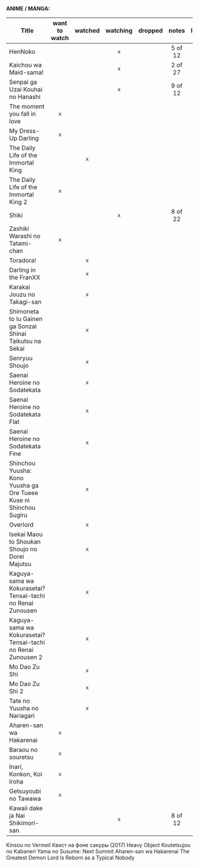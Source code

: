 __ANIME / MANGA:__

| Title                                                             | want to watch | watched | watching | dropped |  notes  | lovely? |
|-------------------------------------------------------------------|:-------------:|:-------:|:--------:|:-------:|:-------:|:-------:|
| HenNoko                                                           |               |         |    `x`   |         | 5 of 12 |         |
| Kaichou wa Maid-sama!                                             |               |         |    `x`   |         | 2 of 27 |         |
| Senpai ga Uzai Kouhai no Hanashi                                  |               |         |    `x`   |         | 9 of 12 |         |
| The moment you fall in love                                       |      `x`      |         |          |         |         |         |
| My Dress-Up Darling                                               |      `x`      |         |          |         |         |         |
| The Daily Life of the Immortal King                               |               |   `x`   |          |         |         |         |
| The Daily Life of the Immortal King 2                             |      `x`      |         |          |         |         |         |
| Shiki                                                             |               |         |    `x`   |         | 8 of 22 |         |
| Zashiki Warashi no Tatami-chan                                    |      `x`      |         |          |         |         |         |
| Toradora!                                                         |               |   `x`   |          |         |         |   `x`   |
| Darling in the FranXX                                             |               |   `x`   |          |         |         |   `x`   |
| Karakai Jouzu no Takagi-san                                       |               |   `x`   |          |         |         |   `x`   |
| Shimoneta to Iu Gainen ga Sonzai Shinai Taikutsu na Sekai         |               |   `x`   |          |         |         |   `x`   |
| Senryuu Shoujo                                                    |               |   `x`   |          |         |         |   `x`   |
| Saenai Heroine no Sodatekata                                      |               |   `x`   |          |         |         |   `x`   |
| Saenai Heroine no Sodatekata Flat                                 |               |   `x`   |          |         |         |   `x`   |
| Saenai Heroine no Sodatekata Fine                                 |               |   `x`   |          |         |         |   `x`   |
| Shinchou Yuusha: Kono Yuusha ga Ore Tueee Kuse ni Shinchou Sugiru |               |   `x`   |          |         |         |   `x`   |
| Overlord                                                          |               |   `x`   |          |         |         |   `x`   |
| Isekai Maou to Shoukan Shoujo no Dorei Majutsu                    |               |   `x`   |          |         |         |   `x`   |
| Kaguya-sama wa Kokurasetai? Tensai-tachi no Renai Zunousen        |               |   `x`   |          |         |         |   `x`   |
| Kaguya-sama wa Kokurasetai? Tensai-tachi no Renai Zunousen 2      |               |   `x`   |          |         |         |   `x`   |
| Mo Dao Zu Shi                                                     |               |   `x`   |          |         |         |   `x`   |
| Mo Dao Zu Shi 2                                                   |               |   `x`   |          |         |         |   `x`   |
| Tate no Yuusha no Nariagari                                       |               |   `x`   |          |         |         |   `x`   |
| Aharen-san wa Hakarenai                                           |      `x`      |         |          |         |         |         |
| Baraou no souretsu                                                |      `x`      |         |          |         |         |         |
| Inari, Konkon, Koi Iroha                                          |      `x`      |         |          |         |         |         |
| Getsuyoubi no Tawawa                                              |      `x`      |         |          |         |         |         |
| Kawaii dake ja Nai Shikimori-san                                  |               |         |    `x`   |         | 8 of 12 |         |

Kinsou no Vermeil
Квест на фоне сакуры (2017)
Heavy Object
Koutetsujou no Kabaneri
Yama no Susume: Next Summit
Aharen-san wa Hakarenai
The Greatest Demon Lord Is Reborn as a Typical Nobody
